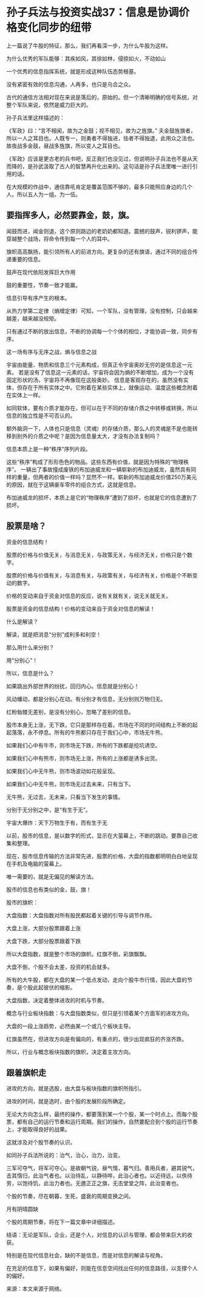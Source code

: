 # 孙子兵法与投资实战37：信息是协调价格变化同步的纽带

上一篇说了牛股的特征，那么，我们再看深一步，为什么牛股为这样。

为什么优秀的军队能够：其疾如风，其徐如林，侵掠如火，不动如山

一个优秀的信息指挥系统，就是形成这种队伍态势根基。

没有紧密有效的信息沟通，人再多，也只是乌合之众。

古代的通信方法相对现在来说是落后的，原始的。但一个清晰明确的信号系统，对整个军队来说，依然是威力巨大的。

孙子兵法里这样描述的：

《军政》曰：“言不相闻，故为之金鼓；视不相见，故为之旌旗。” 夫金鼓旌旗者，所以一人之耳目也。人既专一，则勇者不得独进，怯者不得独退，此用众之法也。故夜战多金鼓，昼战多旌旗，所以变人之耳目也。

《军政》应该是更古老的兵书吧，反正我们也没见过，但说明孙子兵法也不是从天而降的，是孙武汲取了古人的智慧再升化出来的。这句话是孙子兵法里唯一进行引用的话。

在大规模的作战中，通信靠吼肯定是覆盖范围不够的，最多只能照应身边的几个人。所以五人为一组。为一伍。

## 要指挥多人，必然要靠金，鼓，旗。

闻鼓而进，闻金则退，这个原则路边的老奶奶都知道。震撼的鼓声，锐利锣声，能穿越整个战场，将命令传到每一个人的耳中。

旗帜高高飘扬，能引领所有人的前进方向。更复杂的还有旗语，通过不同的组合传递重要的信息。

鼓声在现代依阳发挥巨大作用


鼓的重要性，节奏一致才能赢。

信息引导有序产生的根本。

从热力学第二定律（熵增定律）可知，一个军队，没有管理，没有控制，只会越来越差，越来越没规矩。

只有通过不断的放出信息，不断的协调每一个个体的相位，才能协调一致，同步有序。

这一场有序与无序之战，熵与信息之战

宇宙由能量、物质和信息三个元素构成，但真正令宇宙奥妙无穷的是信息这一元素。
若是没有了信息这一元素的话，宇宙将会因为熵的不断增加，成为一个没有固定形状的汤，宇宙将不再像现在这般奥妙。
信息是客观存在的，虽然没有实体，但存在于所有实体之中。它附着在某些实体上，就像运动、温度这些概念附着在实体上一样。

如同软体，要有介质才能存在，但可以在于不同的存储介质之中转移或转换，所以信息的独立性是不可否认的。

额外脑洞一下，人体也只是信息（灵魂）的存储介质，那么人的灵魂是不是也能转移到别外的介质之中呢？是因为信息量太大，才没有办法复制吗？

信息本质上是一种“秩序”序列片段。

这些“秩序”构成了形形色色的物品。这些东西有价值，就是因为特殊的“物理秩序”。
一辆出了事故撞成废铁的布加迪威龙和一辆崭新的布加迪威龙，虽然具有同样的重量，但两者的价值一样吗？显然不一样。崭新的布加迪威龙价值250万美元的原因，就在于这辆豪车零件的组合方式，这就是信息。

布加迪威龙的损坏，本质上是它的“物理秩序”遭到了损坏，也就是它的信息遭到了损坏。

## 股票是啥？

资金的信息结构！

股票的价格与价值无关，与消息无关，与政策无关，与经济无关，价格只是个数字。

股票的价格与价值有关，与消息有关，与政策有关，与经济有关，价格是个不断变动的数字。

价格的变动来自于资金对信息的反应，说有关就有关，说无关就无关。

股票是资金的信息结构！价格的变动来自于资金对信息的解读！

什么是解读？

解读，就是把消息“分别”成利多和利空！

那么用什么来分别？

用“分别心”！

所以，信息是什么？

如果跳出外部世界的纷扰，回归内心。信息就是分别心！

风动幡动，都是分别心在动。有分别才有信息，无分别则万物归无。

红粉骷髅无差别，是没有分别心，忽略了差别的信息。

股市本身无上涨，无下跌，它只是那样存在着。市场在不同的时间结构上不断的起起落落，永不停息。所有的牛熊都只存在于我们心中，市场无牛熊。

如果我们心中有牛市，则市场无下跌，所有的下跌都是挖坑诱空。

如果我们心中有熊市，则市场无上涨，所有的上涨都是诱多出货。

如果我们心中无牛熊，则市场波动如花般呈现。

如果我们心中无牛熊，则市场无过去未来，只有当下。

无牛熊，无过去，无未来，只看当下发生的事情。

分别于无分别之中，是“有生于无”。


宇宙大爆炸：天下万物生于有，而有生于无

以前，股市的信息，是以数字的形式，显示在大萤幕上，不断的跳动。要靠自己收集和整理。

现在，股市信息传输的方法非常先进，股票的价格，大盘的指数都明明白白地呈现在手机及电脑的萤幕上。

唯一需要的，就是无偏见的解读方法。

股市的信息也有类似的金，鼓，旗！

股市的旗帜：

大盘指数：大盘指数对所有股民都起着关键的引导与调节作用。

大盘上涨，大部分股票跟着上涨

大盘下跌，大部分股票跟着下跌

所以大盘指数，就是整个市场的旗帜。红旗不倒，彩旗飘飘。

大盘不倒，个股不会太差，投资的机会就多。

所有的大牛股，都在大盘的某一个低点发动，走向个股牛市行情，因此大盘的节奏，是个股此起彼伏的缩影。

大盘指数，决定着整体进攻的时机与节奏。

概念与行业板块指数：与大盘指数类似，但只是引领着某个方面军的进攻方向。

大盘的一段上涨趋势，必然由某一个或几个板块主导。

红旗虽然在，但进攻方向是有偏向的，有重点的，很少出现疯狂的齐涨齐跌。

所以，行业与概念板块指数的旗帜，决定着主攻方向。


## 跟着旗帜走

进攻的方向，就是选股，由大盘与板块指数的旗帜所指引。

进攻的时间，就是选时，由个股的发展阶段所确定。

无论大方向怎么样，最终的操作，都要落到某一个个股，某一个时点上。而每个股票，都有自己的运行节奏和运行周期。我们的操作，自然要配合到个股的运行节奏上，才能取得良好的战果。

这就涉及对个股节奏的认识。

如同孙子兵法所说的：治气，治心，治力，治变。

三军可夺气，将军可夺心。是故朝气锐，昼气惰，暮气归。善用兵者，避其锐气，击其惰归，此治气者也。以治待乱，以静待哗，此治心者也。以近待远，以佚待劳，以饱待饥，此治力者也。无邀正正之旗，无击堂堂之阵，此治变者也。

个股的节奏，尽在朝暮，生死，盛衰的周期变换之间。


月有阴晴圆缺

个股的周期节奏，将在下一篇文章中详细描述。

结语：无论是军队，企业，还是个人，对信息的认识与管理，都会带来巨大的收获。

特别是在现代信息社会，缺的不是信息，而是对信息的解读与视角。

在充足的信息下，如果有偏好，则能在信息空间找出任何的信息路径，以支撑个人的偏好。

来源：本文来源于网络。
